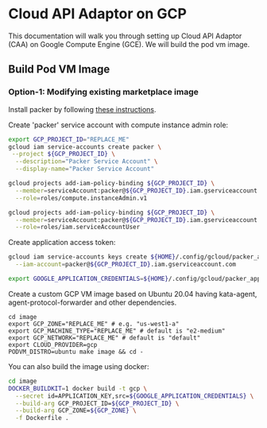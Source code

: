 # Cloud API Adaptor on GCP

This documentation will walk you through setting up Cloud API Adaptor (CAA)
on Google Compute Engine (GCE). We will build the pod vm image.

## Build Pod VM Image

### Option-1: Modifying existing marketplace image
Install packer by following [these instructions](https://learn.hashicorp.com/tutorials/packer/get-started-install-cli).

Create 'packer' service account with compute instance admin role:

```bash
export GCP_PROJECT_ID="REPLACE_ME"
gcloud iam service-accounts create packer \
 --project ${GCP_PROJECT_ID} \
  --description="Packer Service Account" \
  --display-name="Packer Service Account"

gcloud projects add-iam-policy-binding ${GCP_PROJECT_ID} \
  --member=serviceAccount:packer@${GCP_PROJECT_ID}.iam.gserviceaccount.com \
  --role=roles/compute.instanceAdmin.v1

gcloud projects add-iam-policy-binding ${GCP_PROJECT_ID} \
  --member=serviceAccount:packer@${GCP_PROJECT_ID}.iam.gserviceaccount.com \
  --role=roles/iam.serviceAccountUser
```

Create application access token:

```bash
gcloud iam service-accounts keys create ${HOME}/.config/gcloud/packer_application_key.json \
  --iam-account=packer@${GCP_PROJECT_ID}.iam.gserviceaccount.com

export GOOGLE_APPLICATION_CREDENTIALS=${HOME}/.config/gcloud/packer_application_key.json
```

Create a custom GCP VM image based on Ubuntu 20.04 having kata-agent, agent-protocol-forwarder and other dependencies.

```
cd image
export GCP_ZONE="REPLACE_ME" # e.g. "us-west1-a"
export GCP_MACHINE_TYPE="REPLACE_ME" # default is "e2-medium"
export GCP_NETWORK="REPLACE_ME" # default is "default"
export CLOUD_PROVIDER=gcp
PODVM_DISTRO=ubuntu make image && cd -
```

You can also build the image using docker:

```bash
cd image
DOCKER_BUILDKIT=1 docker build -t gcp \
  --secret id=APPLICATION_KEY,src=${GOOGLE_APPLICATION_CREDENTIALS} \
  --build-arg GCP_PROJECT_ID=${GCP_PROJECT_ID} \
  --build-arg GCP_ZONE=${GCP_ZONE} \
  -f Dockerfile .
```
